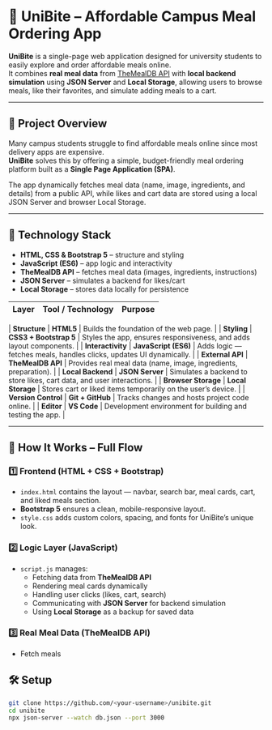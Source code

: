 # 🍴 UniBite – Affordable Campus Meal Ordering App

**UniBite** is a single-page web application designed for university students to easily explore and order affordable meals online.  
It combines **real meal data** from [TheMealDB API](https://www.themealdb.com/api.php) with **local backend simulation** using **JSON Server** and **Local Storage**, allowing users to browse meals, like their favorites, and simulate adding meals to a cart.

---

## 🎯 Project Overview

Many campus students struggle to find affordable meals online since most delivery apps are expensive.  
**UniBite** solves this by offering a simple, budget-friendly meal ordering platform built as a **Single Page Application (SPA)**.  

The app dynamically fetches meal data (name, image, ingredients, and details) from a public API, while likes and cart data are stored using a local JSON Server and browser Local Storage.

---

## 🧩 Technology Stack


- **HTML, CSS & Bootstrap 5** – structure and styling  
- **JavaScript (ES6)** – app logic and interactivity  
- **TheMealDB API** – fetches meal data (images, ingredients, instructions)  
- **JSON Server** – simulates a backend for likes/cart  
- **Local Storage** – stores data locally for persistence  


| Layer | Tool / Technology | Purpose |
|--------|------------------|----------|

| **Structure** | **HTML5** | Builds the foundation of the web page. |
| **Styling** | **CSS3 + Bootstrap 5** | Styles the app, ensures responsiveness, and adds layout components. |
| **Interactivity** | **JavaScript (ES6)** | Adds logic — fetches meals, handles clicks, updates UI dynamically. |
| **External API** | **TheMealDB API** | Provides real meal data (name, image, ingredients, preparation). |
| **Local Backend** | **JSON Server** | Simulates a backend to store likes, cart data, and user interactions. |
| **Browser Storage** | **Local Storage** | Stores cart or liked items temporarily on the user’s device. |
| **Version Control** | **Git + GitHub** | Tracks changes and hosts project code online. |
| **Editor** | **VS Code** | Development environment for building and testing the app. |

---

## 🧠 How It Works – Full Flow

### 1️⃣ **Frontend (HTML + CSS + Bootstrap)**
- `index.html` contains the layout — navbar, search bar, meal cards, cart, and liked meals section.  
- **Bootstrap 5** ensures a clean, mobile-responsive layout.  
- `style.css` adds custom colors, spacing, and fonts for UniBite’s unique look.

### 2️⃣ **Logic Layer (JavaScript)**
- `script.js` manages:
  - Fetching data from **TheMealDB API**
  - Rendering meal cards dynamically
  - Handling user clicks (likes, cart, search)
  - Communicating with **JSON Server** for backend simulation
  - Using **Local Storage** as a backup for saved data

### 3️⃣ **Real Meal Data (TheMealDB API)**
- Fetch meals 




## 🛠️ Setup
```bash
git clone https://github.com/<your-username>/unibite.git
cd unibite
npx json-server --watch db.json --port 3000

